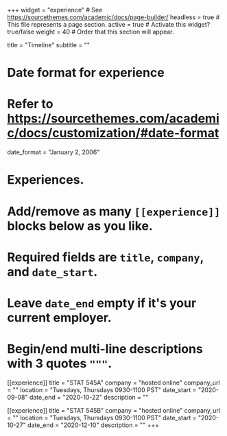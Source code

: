 +++
widget = "experience"  # See https://sourcethemes.com/academic/docs/page-builder/
headless = true  # This file represents a page section.
active = true  # Activate this widget? true/false
weight = 40  # Order that this section will appear.

title = "Timeline"
subtitle = ""

# Date format for experience
#   Refer to https://sourcethemes.com/academic/docs/customization/#date-format
date_format = "January 2, 2006"

# Experiences.
#   Add/remove as many `[[experience]]` blocks below as you like.
#   Required fields are `title`, `company`, and `date_start`.
#   Leave `date_end` empty if it's your current employer.
#   Begin/end multi-line descriptions with 3 quotes `"""`.
[[experience]]
  title = "STAT 545A"
  company = "hosted online"
  company_url = ""
  location = "Tuesdays, Thursdays 0930-1100 PST"
  date_start = "2020-09-08"
  date_end = "2020-10-22"
  description = ""

[[experience]]
  title = "STAT 545B"
  company = "hosted online"
  company_url = ""
  location = "Tuesdays, Thursdays 0930-1100 PST"
  date_start = "2020-10-27"
  date_end = "2020-12-10"
  description = ""
+++
